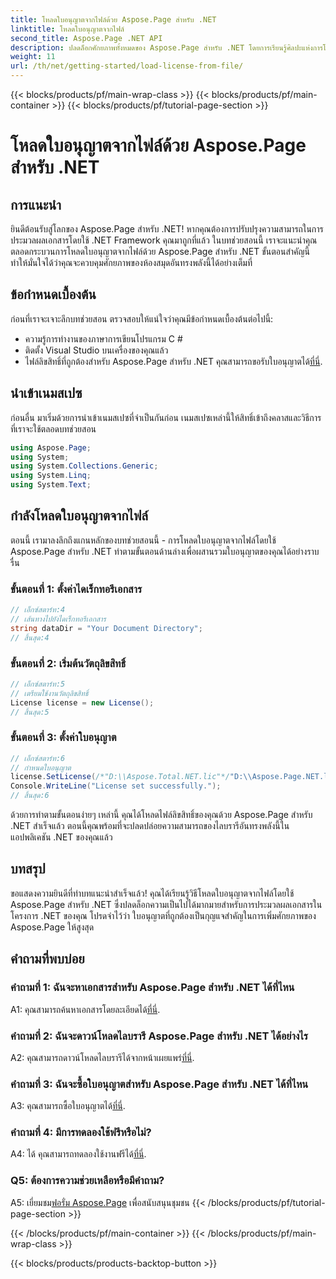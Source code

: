 ```yaml
---
title: โหลดใบอนุญาตจากไฟล์ด้วย Aspose.Page สำหรับ .NET
linktitle: โหลดใบอนุญาตจากไฟล์
second_title: Aspose.Page .NET API
description: ปลดล็อกศักยภาพทั้งหมดของ Aspose.Page สำหรับ .NET โดยการเรียนรู้ศิลปะแห่งการโหลดใบอนุญาตจากไฟล์ ยกระดับความสามารถในการประมวลผลเอกสารของคุณได้อย่างราบรื่น
weight: 11
url: /th/net/getting-started/load-license-from-file/
---
```


{{< blocks/products/pf/main-wrap-class >}}
{{< blocks/products/pf/main-container >}}
{{< blocks/products/pf/tutorial-page-section >}}

# โหลดใบอนุญาตจากไฟล์ด้วย Aspose.Page สำหรับ .NET

## การแนะนำ

ยินดีต้อนรับสู่โลกของ Aspose.Page สำหรับ .NET! หากคุณต้องการปรับปรุงความสามารถในการประมวลผลเอกสารโดยใช้ .NET Framework คุณมาถูกที่แล้ว ในบทช่วยสอนนี้ เราจะแนะนำคุณตลอดกระบวนการโหลดใบอนุญาตจากไฟล์ด้วย Aspose.Page สำหรับ .NET ขั้นตอนสำคัญนี้ทำให้มั่นใจได้ว่าคุณจะควบคุมศักยภาพของห้องสมุดอันทรงพลังนี้ได้อย่างเต็มที่

## ข้อกำหนดเบื้องต้น

ก่อนที่เราจะเจาะลึกบทช่วยสอน ตรวจสอบให้แน่ใจว่าคุณมีข้อกำหนดเบื้องต้นต่อไปนี้:

- ความรู้การทำงานของภาษาการเขียนโปรแกรม C #
- ติดตั้ง Visual Studio บนเครื่องของคุณแล้ว
-  ไฟล์ลิขสิทธิ์ที่ถูกต้องสำหรับ Aspose.Page สำหรับ .NET คุณสามารถขอรับใบอนุญาตได้[ที่นี่](https://purchase.aspose.com/buy).

## นำเข้าเนมสเปซ

ก่อนอื่น มาเริ่มด้วยการนำเข้าเนมสเปซที่จำเป็นกันก่อน เนมสเปซเหล่านี้ให้สิทธิ์เข้าถึงคลาสและวิธีการที่เราจะใช้ตลอดบทช่วยสอน

```csharp
using Aspose.Page;
using System;
using System.Collections.Generic;
using System.Linq;
using System.Text;
```

## กำลังโหลดใบอนุญาตจากไฟล์

ตอนนี้ เรามาลงลึกถึงแกนหลักของบทช่วยสอนนี้ - การโหลดใบอนุญาตจากไฟล์โดยใช้ Aspose.Page สำหรับ .NET ทำตามขั้นตอนด้านล่างเพื่อผสานรวมใบอนุญาตของคุณได้อย่างราบรื่น

### ขั้นตอนที่ 1: ตั้งค่าไดเร็กทอรีเอกสาร

```csharp
// เอ็กซ์สตาร์ท:4
// เส้นทางไปยังไดเร็กทอรีเอกสาร
string dataDir = "Your Document Directory";
// สิ้นสุด:4
```

### ขั้นตอนที่ 2: เริ่มต้นวัตถุลิขสิทธิ์

```csharp
// เอ็กซ์สตาร์ท:5
// เตรียมใช้งานวัตถุลิขสิทธิ์
License license = new License();
// สิ้นสุด:5
```

### ขั้นตอนที่ 3: ตั้งค่าใบอนุญาต

```csharp
// เอ็กซ์สตาร์ท:6
// กำหนดใบอนุญาต
license.SetLicense(/*"D:\\Aspose.Total.NET.lic"*/"D:\\Aspose.Page.NET.lic");
Console.WriteLine("License set successfully.");
// สิ้นสุด:6
```

ด้วยการทำตามขั้นตอนง่ายๆ เหล่านี้ คุณได้โหลดไฟล์ลิขสิทธิ์ของคุณด้วย Aspose.Page สำหรับ .NET สำเร็จแล้ว ตอนนี้คุณพร้อมที่จะปลดปล่อยความสามารถของไลบรารีอันทรงพลังนี้ในแอปพลิเคชัน .NET ของคุณแล้ว

## บทสรุป

ขอแสดงความยินดีที่ทำบทแนะนำสำเร็จแล้ว! คุณได้เรียนรู้วิธีโหลดใบอนุญาตจากไฟล์โดยใช้ Aspose.Page สำหรับ .NET ซึ่งปลดล็อกความเป็นไปได้มากมายสำหรับการประมวลผลเอกสารในโครงการ .NET ของคุณ โปรดจำไว้ว่า ใบอนุญาตที่ถูกต้องเป็นกุญแจสำคัญในการเพิ่มศักยภาพของ Aspose.Page ให้สูงสุด


## คำถามที่พบบ่อย

### คำถามที่ 1: ฉันจะหาเอกสารสำหรับ Aspose.Page สำหรับ .NET ได้ที่ไหน

 A1: คุณสามารถค้นหาเอกสารโดยละเอียดได้[ที่นี่](https://reference.aspose.com/page/net/).

### คำถามที่ 2: ฉันจะดาวน์โหลดไลบรารี Aspose.Page สำหรับ .NET ได้อย่างไร

 A2: คุณสามารถดาวน์โหลดไลบรารีได้จากหน้าเผยแพร่[ที่นี่](https://releases.aspose.com/page/net/).

### คำถามที่ 3: ฉันจะซื้อใบอนุญาตสำหรับ Aspose.Page สำหรับ .NET ได้ที่ไหน

 A3: คุณสามารถซื้อใบอนุญาตได้[ที่นี่](https://purchase.aspose.com/buy).

### คำถามที่ 4: มีการทดลองใช้ฟรีหรือไม่?

 A4: ได้ คุณสามารถทดลองใช้งานฟรีได้[ที่นี่](https://releases.aspose.com/).

### Q5: ต้องการความช่วยเหลือหรือมีคำถาม? 

 A5: เยี่ยมชม[ฟอรั่ม Aspose.Page](https://forum.aspose.com/c/page/39) เพื่อสนับสนุนชุมชน
{{< /blocks/products/pf/tutorial-page-section >}}

{{< /blocks/products/pf/main-container >}}
{{< /blocks/products/pf/main-wrap-class >}}

{{< blocks/products/products-backtop-button >}}
